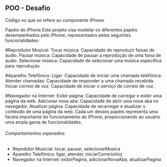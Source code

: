 ## POO - Desafio

Código no que se refere ao componente iPhone.

Papéis do iPhone
Este projeto visa modelar os diferentes papéis desempenhados pelo iPhone, representados pelas seguintes funcionalidades:

#Reprodutor Musical:
Tocar música: Capacidade de reproduzir faixas de áudio.
Pausar música: Capacidade de pausar a reprodução de uma faixa de áudio.
Selecionar música: Capacidade de selecionar uma música específica para reprodução.

#Aparelho Telefônico:
Ligar: Capacidade de iniciar uma chamada telefônica.
Atender chamadas: Capacidade de responder a uma chamada recebida.
Iniciar correio de voz: Capacidade de iniciar o serviço de correio de voz.

#Navegador na Internet:
Exibir página: Capacidade de carregar e exibir uma página da web.
Adicionar nova aba: Capacidade de abrir uma nova aba no navegador.
Atualizar página: Capacidade de recarregar e atualizar o conteúdo de uma página da web.
Cada um desses papéis representa uma faceta importante do funcionamento do iPhone, proporcionando ao usuário uma ampla gama de funcionalidades.

###### Comportamentos esperados:
* Repodutor Musicial: tocar, pausar, selecionarMusica
* Aparelho Telefônico: ligar, atender, iniciarCorrerioVoz
* Navegador na Internet: exibirPagina, adicionarNovaAba, atualizarPagina
